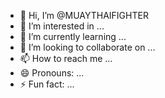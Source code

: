 - 👋 Hi, I’m @MUAYTHAIFIGHTER
- 👀 I’m interested in ...
- 🌱 I’m currently learning ...
- 💞️ I’m looking to collaborate on ...
- 📫 How to reach me ...
- 😄 Pronouns: ...
- ⚡ Fun fact: ...

<!---
MUAYTHAIFIGHTER/MUAYTHAIFIGHTER is a ✨ special ✨ repository because its `README.md` (this file) appears on your GitHub profile.
You can click the Preview link to take a look at your changes.
--->

